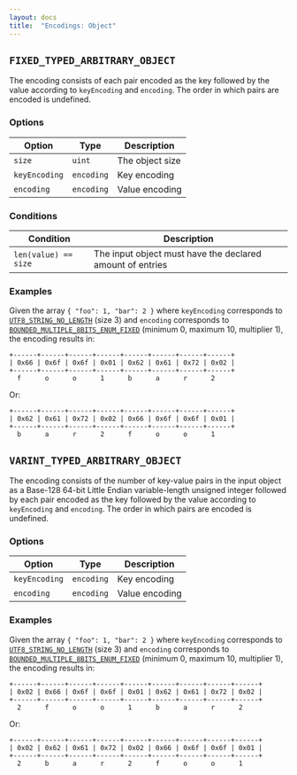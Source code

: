 ```yaml
---
layout: docs
title:  "Encodings: Object"
---
```


`FIXED_TYPED_ARBITRARY_OBJECT`
------------------------------

The encoding consists of each pair encoded as the key followed by the value
according to `keyEncoding` and `encoding`. The order in which pairs are encoded
is undefined.

### Options

| Option        | Type       | Description     |
|---------------|------------|-----------------|
| `size`        | `uint`     | The object size |
| `keyEncoding` | `encoding` | Key encoding    |
| `encoding`    | `encoding` | Value encoding  |

### Conditions

| Condition            | Description                                               |
|----------------------|-----------------------------------------------------------|
| `len(value) == size` | The input object must have the declared amount of entries |

### Examples

Given the array `{ "foo": 1, "bar": 2 }` where `keyEncoding` corresponds to
[`UTF8_STRING_NO_LENGTH`](./string) (size 3) and `encoding` corresponds to
[`BOUNDED_MULTIPLE_8BITS_ENUM_FIXED`](./integer) (minimum 0, maximum 10,
multiplier 1), the encoding results in:

```
+------+------+------+------+------+------+------+------+
| 0x66 | 0x6f | 0x6f | 0x01 | 0x62 | 0x61 | 0x72 | 0x02 |
+------+------+------+------+------+------+------+------+
  f      o      o      1      b      a      r      2
```

Or:

```
+------+------+------+------+------+------+------+------+
| 0x62 | 0x61 | 0x72 | 0x02 | 0x66 | 0x6f | 0x6f | 0x01 |
+------+------+------+------+------+------+------+------+
  b      a      r      2      f      o      o      1
```

`VARINT_TYPED_ARBITRARY_OBJECT`
-------------------------------

The encoding consists of the number of key-value pairs in the input object as a
Base-128 64-bit Little Endian variable-length unsigned integer followed by each
pair encoded as the key followed by the value according to `keyEncoding` and
`encoding`. The order in which pairs are encoded is undefined.

### Options

| Option        | Type       | Description    |
|---------------|------------|----------------|
| `keyEncoding` | `encoding` | Key encoding   |
| `encoding`    | `encoding` | Value encoding |

### Examples

Given the array `{ "foo": 1, "bar": 2 }` where `keyEncoding` corresponds to
[`UTF8_STRING_NO_LENGTH`](./string) (size 3) and `encoding` corresponds to
[`BOUNDED_MULTIPLE_8BITS_ENUM_FIXED`](./integer) (minimum 0, maximum 10,
multiplier 1), the encoding results in:

```
+------+------+------+------+------+------+------+------+------+
| 0x02 | 0x66 | 0x6f | 0x6f | 0x01 | 0x62 | 0x61 | 0x72 | 0x02 |
+------+------+------+------+------+------+------+------+------+
  2      f      o      o      1      b      a      r      2
```

Or:

```
+------+------+------+------+------+------+------+------+------+
| 0x02 | 0x62 | 0x61 | 0x72 | 0x02 | 0x66 | 0x6f | 0x6f | 0x01 |
+------+------+------+------+------+------+------+------+------+
  2      b      a      r      2      f      o      o      1
```
